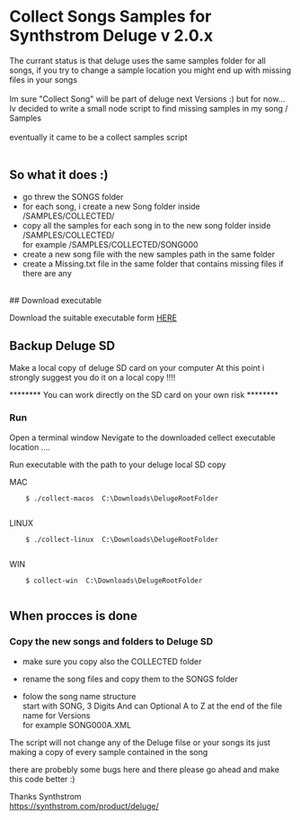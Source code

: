 # Collect Songs Samples for Synthstrom Deluge v 2.0.x 


The currant status is that deluge uses the same samples folder for all songs, if you try to change a sample location you might end up with missing files in your songs 
<br><br>
Im sure "Collect Song" will be part of deluge next Versions :) 
but for now... 
<br>
Iv decided to write a small node script to find missing samples in my song / Samples
<br><br> 
eventually it came to be a collect samples script 
<br><br>


## So what it does :)

*   go threw the SONGS folder 
*   for each song, i create a new Song folder inside /SAMPLES/COLLECTED/ 
*   copy all the samples for each song in to the new song folder inside /SAMPLES/COLLECTED/ 
    <br>for example /SAMPLES/COLLECTED/SONG000
*   create a new song file with the new samples path in the same folder 
*   create a Missing.txt file in the same folder that contains missing files if there are any 

<br>
## Download executable

Download the suitable executable form [HERE](https://github.com/RTX/CollectDelugeSamples/blob/master/Builds.md)
<br>

## Backup Deluge SD 

Make a local copy of deluge SD card on your computer
At this point i strongly suggest you do it on a local copy !!!!

******** You can work directly on the SD card on your own risk ********
<br>

### Run
Open a terminal window 
Nevigate to the downloaded cellect executable location .... 

Run executable with the path to your deluge local SD copy 

MAC 
```{r, engine='bash', count_lines}
    $ ./collect-macos  C:\Downloads\DelugeRootFolder
   
```
LINUX 
```{r, engine='bash', count_lines}
    $ ./collect-linux  C:\Downloads\DelugeRootFolder
   
```

WIN

```{r, engine='bash', count_lines}
    $ collect-win  C:\Downloads\DelugeRootFolder
   
```


## When procces is done 
### Copy the new songs and folders to Deluge SD 

* make sure you copy also the COLLECTED folder 

* rename the song files and copy them to the SONGS folder 
* folow the song name structure <br> start with SONG, 3 Digits And can Optional A to Z at the end of the file name for Versions 
<br>for example SONG000A.XML 


The script will not change any of the Deluge filse or your songs 
its just making a copy of every sample contained in the song 



there are probebly some bugs here and there 
please go ahead and make this code better :) 

Thanks Synthstrom <br>
https://synthstrom.com/product/deluge/

